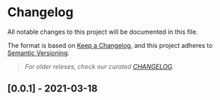 # Changelog

All notable changes to this project will be documented in this file.

The format is based on [Keep a Changelog](https://keepachangelog.com/en/1.0.0/),
and this project adheres to [Semantic Versioning](https://semver.org/spec/v2.0.0.html).

> _For older releses, check our curated [CHANGELOG](https://github.com/YogliB/snowpack-plugin-angular/blob/master/CHANGELOG.md)._

## [0.0.1] - 2021-03-18
